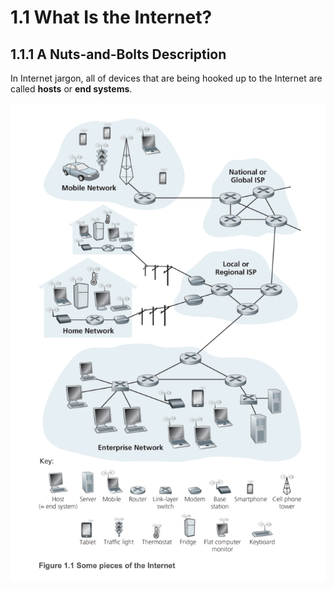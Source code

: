 # 1.1 What Is the Internet?

## 1.1.1 A Nuts-and-Bolts Description

In Internet jargon, all of devices that are being hooked up to the Internet are called **hosts** or **end systems**.

![Figure 1.1 Some pieces of the Internet](../../../.gitbook/assets/image.png)



